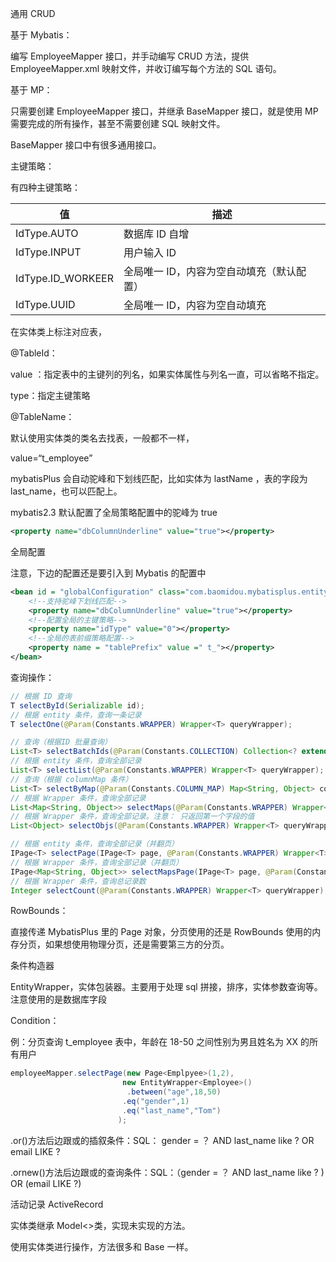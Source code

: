 通用 CRUD

基于 Mybatis：

编写 EmployeeMapper 接口，并手动编写 CRUD 方法，提供 EmployeeMapper.xml 映射文件，并收订编写每个方法的 SQL 语句。

基于 MP：

只需要创建 EmployeeMapper 接口，并继承 BaseMapper 接口，就是使用 MP 需要完成的所有操作，甚至不需要创建 SQL 映射文件。

BaseMapper 接口中有很多通用接口。

主键策略：

有四种主键策略：

| 值                | 描述                                      |
| ----------------- | ----------------------------------------- |
| IdType.AUTO       | 数据库 ID 自增                            |
| IdType.INPUT      | 用户输入 ID                               |
| IdType.ID_WORKEER | 全局唯一 ID，内容为空自动填充（默认配置） |
| IdType.UUID       | 全局唯一 ID，内容为空自动填充             |

在实体类上标注对应表，

@TableId：

value ：指定表中的主键列的列名，如果实体属性与列名一直，可以省略不指定。

type：指定主键策略

@TableName：

默认使用实体类的类名去找表，一般都不一样，

value=“t_employee”

mybatisPlus 会自动驼峰和下划线匹配，比如实体为 lastName ，表的字段为 last_name，也可以匹配上。

mybatis2.3 默认配置了全局策略配置中的驼峰为 true

```xml
<property name="dbColumnUnderline" value="true"></property>
```

全局配置

注意，下边的配置还是要引入到 Mybatis 的配置中

```xml
<bean id = "globalConfiguration" class="com.baomidou.mybatisplus.entity.GlobalConfiguration">
    <!--支持驼峰下划线匹配-->
    <property name="dbColumnUnderline" value="true"></property>
    <!--配置全局的主键策略-->
    <property name="idType" value="0"></property>
    <!--全局的表前缀策略配置-->
    <property name = "tablePrefix" value =" t_"></property>
</bean>
```

查询操作：

```java
// 根据 ID 查询
T selectById(Serializable id);
// 根据 entity 条件，查询一条记录
T selectOne(@Param(Constants.WRAPPER) Wrapper<T> queryWrapper);

// 查询（根据ID 批量查询）
List<T> selectBatchIds(@Param(Constants.COLLECTION) Collection<? extends Serializable> idList);
// 根据 entity 条件，查询全部记录
List<T> selectList(@Param(Constants.WRAPPER) Wrapper<T> queryWrapper);
// 查询（根据 columnMap 条件）
List<T> selectByMap(@Param(Constants.COLUMN_MAP) Map<String, Object> columnMap);
// 根据 Wrapper 条件，查询全部记录
List<Map<String, Object>> selectMaps(@Param(Constants.WRAPPER) Wrapper<T> queryWrapper);
// 根据 Wrapper 条件，查询全部记录。注意： 只返回第一个字段的值
List<Object> selectObjs(@Param(Constants.WRAPPER) Wrapper<T> queryWrapper);

// 根据 entity 条件，查询全部记录（并翻页）
IPage<T> selectPage(IPage<T> page, @Param(Constants.WRAPPER) Wrapper<T> queryWrapper);
// 根据 Wrapper 条件，查询全部记录（并翻页）
IPage<Map<String, Object>> selectMapsPage(IPage<T> page, @Param(Constants.WRAPPER) Wrapper<T> queryWrapper);
// 根据 Wrapper 条件，查询总记录数
Integer selectCount(@Param(Constants.WRAPPER) Wrapper<T> queryWrapper);
```

RowBounds：

直接传递 MybatisPlus 里的 Page 对象，分页使用的还是 RowBounds 使用的内存分页，如果想使用物理分页，还是需要第三方的分页。

条件构造器

EntityWrapper，实体包装器。主要用于处理 sql 拼接，排序，实体参数查询等。注意使用的是数据库字段

Condition：

例：分页查询 t_employee 表中，年龄在 18-50 之间性别为男且姓名为 XX 的所有用户

```java
employeeMapper.selectPage(new Page<Emplpyee>(1,2),
                         new EntityWrapper<Employee>()
                          .between("age",18,50)
                         .eq("gender",1)
                         .eq("last_name","Tom")
                        );
```

.or()方法后边跟或的插叙条件：SQL： gender = ？ AND last_name like ? OR email LIKE ?

.ornew()方法后边跟或的查询条件：SQL：（gender = ？ AND last_name like ? ) OR (email LIKE ?)

活动记录 ActiveRecord

实体类继承 Model<>类，实现未实现的方法。

使用实体类进行操作，方法很多和 Base 一样。

